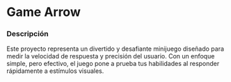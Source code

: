 # Game Arrow

### Descripción

Este proyecto representa un divertido y desafiante minijuego diseñado para medir la velocidad de respuesta y precisión del usuario. Con un enfoque simple, pero efectivo, el juego pone a prueba tus habilidades al responder rápidamente a estímulos visuales.
